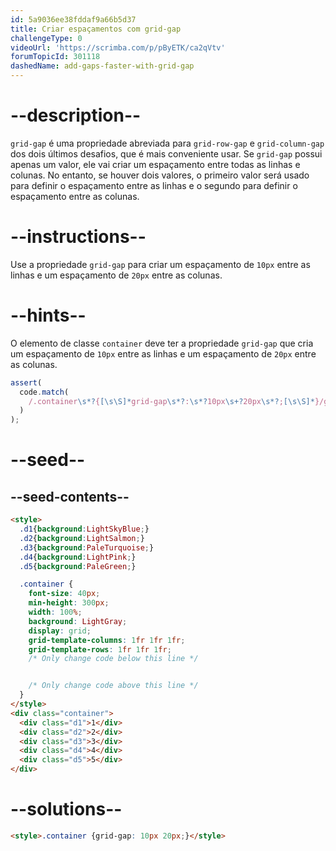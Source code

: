 ```yaml
---
id: 5a9036ee38fddaf9a66b5d37
title: Criar espaçamentos com grid-gap
challengeType: 0
videoUrl: 'https://scrimba.com/p/pByETK/ca2qVtv'
forumTopicId: 301118
dashedName: add-gaps-faster-with-grid-gap
---
```


# --description--

`grid-gap` é uma propriedade abreviada para `grid-row-gap` e `grid-column-gap` dos dois últimos desafios, que é mais conveniente usar. Se `grid-gap` possui apenas um valor, ele vai criar um espaçamento entre todas as linhas e colunas. No entanto, se houver dois valores, o primeiro valor será usado para definir o espaçamento entre as linhas e o segundo para definir o espaçamento entre as colunas.

# --instructions--

Use a propriedade `grid-gap` para criar um espaçamento de `10px` entre as linhas e um espaçamento de `20px` entre as colunas.

# --hints--

O elemento de classe `container` deve ter a propriedade `grid-gap` que cria um espaçamento de `10px` entre as linhas e um espaçamento de `20px` entre as colunas.

```js
assert(
  code.match(
    /.container\s*?{[\s\S]*grid-gap\s*?:\s*?10px\s+?20px\s*?;[\s\S]*}/gi
  )
);
```

# --seed--

## --seed-contents--

```html
<style>
  .d1{background:LightSkyBlue;}
  .d2{background:LightSalmon;}
  .d3{background:PaleTurquoise;}
  .d4{background:LightPink;}
  .d5{background:PaleGreen;}

  .container {
    font-size: 40px;
    min-height: 300px;
    width: 100%;
    background: LightGray;
    display: grid;
    grid-template-columns: 1fr 1fr 1fr;
    grid-template-rows: 1fr 1fr 1fr;
    /* Only change code below this line */


    /* Only change code above this line */
  }
</style>
<div class="container">
  <div class="d1">1</div>
  <div class="d2">2</div>
  <div class="d3">3</div>
  <div class="d4">4</div>
  <div class="d5">5</div>
</div>
```

# --solutions--

```html
<style>.container {grid-gap: 10px 20px;}</style>
```
